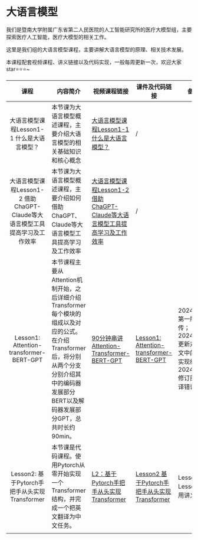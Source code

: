 # 大语言模型

我们是暨南大学附属广东省第二人民医院的人工智能研究所的医疗大模型组，主要探索医疗人工智能，医疗大模型的相关工作。

这里是我们组的大语言模型课程，主要讲解大语言模型的原理、相关技术发展。



本课程配套视频课程、讲义链接以及代码实现，一般每周更新一次，欢迎大家star⭐⭐⭐~



|                             课程                             | 内容简介                                                     | 视频课程链接                                                 | 课件及代码链接                                               | 备注                                                         |
| :----------------------------------------------------------: | ------------------------------------------------------------ | ------------------------------------------------------------ | ------------------------------------------------------------ | ------------------------------------------------------------ |
|          大语言模型课程Lesson1-1 什么是大语言模型？          | 本节课为大语言模型概述课程，主要介绍大语言模型的相关基础知识和核心概念 | [大语言模型课程Lesson1-1 什么是大语言模型？](https://www.bilibili.com/video/BV1qV1YYGELR/?vd_source=eca3715b13ad48cd6f60839e909c5a0d) | /                                                            |                                                              |
| 大语言模型课程Lesson1-2 借助ChaGPT-Claude等大语言模型工具提高学习及工作效率 | 本节课为大语言模型概述课程，主要介绍如何借助ChaGPT、Claude等大语言模型工具提高学习及工作效率 | [大语言模型课程Lesson1-2 借助ChaGPT-Claude等大语言模型工具提高学习及工作效率](https://www.bilibili.com/video/BV1zg1YY5EwL?vd_source=eca3715b13ad48cd6f60839e909c5a0d&spm_id_from=333.788.videopod.sections) | /                                                            |                                                              |
|           Lesson1: Attention-transformer-BERT-GPT            | 本节课程主要从Attention机制开始，之后详细介绍Transformer每个模块的组成以及对应的公式。在介绍Transformer后，将分别从两个分支分别介绍其中的编码器发展部分BERT以及解码器发展部分GPT，总共时长约90min。 | [90分钟串讲Attention-Transformer-BERT-GPT](https://www.bilibili.com/video/BV1vwpAeUEaV/?spm_id_from=333.999.0.0&vd_source=eca3715b13ad48cd6f60839e909c5a0d) | [Lesson1: Attention-transformer-BERT-GPT](https://github.com/haobinlaosi/LLM_Course/tree/main/Lesson1%20Attention-transformer-BERT-GPT) | 20240904第一版本上传；<br/>20240912更新对应论文中的对应实现细节；<br/>20240915 修订部分编译错误； |
|        Lesson2: 基于Pytorch手把手从头实现Transformer         | 本节课是代码课程。使用Pytorch从零开始实现一个Transformer结构，并完成一个把英文翻译为中文任务。 | [L2：基于Pytorch手把手从头实现Transformer](https://www.bilibili.com/video/BV15RtKeBEwS/?vd_source=eca3715b13ad48cd6f60839e909c5a0d) | [Lesson2 基于Pytorch手把手从头实现Transformer](https://github.com/haobinlaosi/LLM_Course/tree/main/Lesson2%20%20%E5%9F%BA%E4%BA%8EPytorch%E6%89%8B%E6%8A%8A%E6%89%8B%E4%BB%8E%E5%A4%B4%E5%AE%9E%E7%8E%B0Transformer) | Lesson2与Lesson1共用讲义；                                   |
|                                                              |                                                              |                                                              |                                                              |                                                              |
